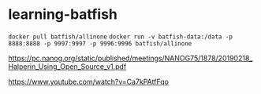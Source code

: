 # learning-batfish

`docker pull batfish/allinone`
`docker run -v batfish-data:/data -p 8888:8888 -p 9997:9997 -p 9996:9996 batfish/allinone`

https://pc.nanog.org/static/published/meetings/NANOG75/1878/20190218_Halperin_Using_Open_Source_v1.pdf

https://www.youtube.com/watch?v=Ca7kPAtfFqo

